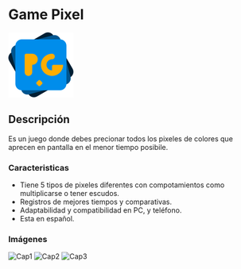 # Game Pixel
![Pixel Game LOGO](/public/PG.png)
## Descripción
Es un juego donde debes precionar todos los pixeles de colores que aprecen en pantalla en el menor tiempo posibile.
### Caracteristicas
- Tiene 5 tipos de pixeles diferentes con compotamientos como multiplicarse o tener escudos.
- Registros de mejores tiempos y comparativas.
- Adaptabilidad y compatibilidad en PC, y teléfono.
- Esta en español.
### Imágenes
![Cap1](/public/Captura1.png)
![Cap2](/public/Captura2.png)
![Cap3](/public/Captura3.png)
